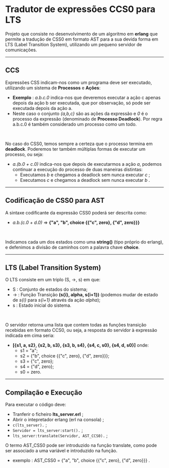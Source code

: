# Tradutor de expressões CCS0 para LTS

Projeto que consiste no desenvolvimento de um algoritmo em **erlang** que permite a tradução de CSS0 em formato AST para a sua devida forma em LTS (Label Transition System), utilizando um pequeno servidor de comunicações.

<hr>

## CCS

Expressões CSS indicam-nos como um programa deve ser executado, utilizando um sistema de **Processos** e **Ações**:

- **Exemplo** : *a.b.c.0* indica-nos que deveremos executar a ação c apenas depois da ação b ser executada, que por observação, só pode ser executada depois da ação a.
- Neste caso o conjunto *{a,b,c}* são as ações da expressão e *0* é o processo da expressão (denominado de **Processo Deadlock**). Por regra a.b.c.0 é também considerado um processo como um todo.

<br>

No caso do CSS0, temos sempre a certeza que o processo termina em **deadlock**.
Poderemos ter também múltiplas formas de executar um processo, ou seja:

- *a.(b.0 + c.0)* indica-nos que depois de executarmos a ação *a*, podemos continuar a execução do processo de duas maneiras distintas:
    - Executamos *b* e chegamos a deadlock sem nunca executar *c* ;
    - Executamos *c* e chegamos a deadlock sem nunca executar *b* .

<hr>

## Codificação de CSS0 para AST

A sintaxe codificante da expressão CSS0 poderá ser descrita como:

- *a.b.(c.0 + d.0)* => **{"a", "b", choice {{"c", zero}, {"d", zero}}}**

<br>

Indicamos cada um dos estados como uma **string()** (tipo próprio do erlang), e defenimos a divisão de caminhos com a palavra chave **choice**.

<hr>

## LTS (Label Transition System)

O LTS consiste em um triplo (S, ->, s) em que:

- S : Conjunto de estados do sistema;
- -> : Função Transição **(s{i}, alpha, s{i+1})** (podemos mudar de estado de *s{i}* para *s{i+1}* através da ação *alpha*);
- s : Estado inicial do sistema.

<br>

O servidor retorna uma lista que contem todas as funções transição recebidas em formato CCS0, ou seja, a resposta do servidor à expressão indicada em cima seria:

- **[{s1, a, s2}, {s2, b, s3}, {s3, b, s4}, {s4, c, s0}, {s4, d, s0}]** onde:
    - s1 = "a";
    - s2 = {"b", choice {{"c", zero}, {"d", zero}}};
    - s3 = {"c", zero};
    - s4 = {"d", zero};
    - s0 = zero.

<hr>

## Compilação e Execução

Para executar o código deve:

- Tranferir o ficheiro **lts_server.erl** ;
- Abrir o intepretador erlang (erl na consola) ;
- `c(lts_server).` ;
- `Servidor = lts_server:start().` ;
- `lts_server:translate(Servidor, AST_CCS0).` ;

O termo AST_CSS0 pode ser introduzido na função translate, como pode ser associado a uma variável e introduzido na função.

- exemplo : AST_CSS0 = {"a", "b", choice {{"c", zero}, {"d", zero}}} . 